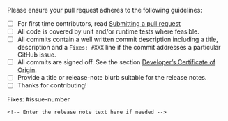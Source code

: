Please ensure your pull request adheres to the following guidelines:

- [ ] For first time contributors, read [Submitting a pull request](http://docs.cilium.io/en/stable/contributing/#submitting-a-pull-request)
- [ ] All code is covered by unit and/or runtime tests where feasible.
- [ ] All commits contain a well written commit description including a title,
      description and a `Fixes: #XXX` line if the commit addresses a particular
      GitHub issue. 
- [ ] All commits are signed off. See the section [Developer’s Certificate of Origin](http://docs.cilium.io/en/stable/contributing/#dev-coo).
- [ ] Provide a title or release-note blurb suitable for the release notes.
- [ ] Thanks for contributing!

<!-- Description of change -->

Fixes: #issue-number

```release-note
<!-- Enter the release note text here if needed -->
```
